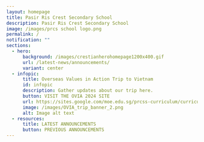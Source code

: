 ```yaml
---
layout: homepage
title: Pasir Ris Crest Secondary School
description: Pasir Ris Crest Secondary School
image: /images/prcs school logo.png
permalink: /
notification: ""
sections:
  - hero:
      background: /images/crestianherohomepage1200x400.gif
      url: /latest-news/announcements/
      variant: center
  - infopic:
      title: Overseas Values in Action Trip to Vietnam
      id: infopic
      description: Gather updates about our trip here.
      button: VISIT THE OVIA 2024 SITE
      url: https://sites.google.com/moe.edu.sg/prcss-curriculum/curriculum-home/cce/via/ovia-2024
      image: /images/OVIA_trip_banner_2.png
      alt: Image alt text
  - resources:
      title: LATEST ANNOUNCEMENTS
      button: PREVIOUS ANNOUNCEMENTS
---
```

